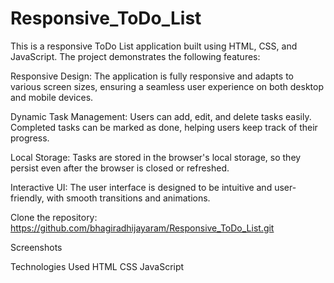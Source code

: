 # Responsive_ToDo_List

This is a responsive ToDo List application built using HTML, CSS, and JavaScript. The project demonstrates the following features:

Responsive Design: The application is fully responsive and adapts to various screen sizes, ensuring a seamless user experience on both desktop and mobile devices.

Dynamic Task Management: Users can add, edit, and delete tasks easily. Completed tasks can be marked as done, helping users keep track of their progress.

Local Storage: Tasks are stored in the browser's local storage, so they persist even after the browser is closed or refreshed.

Interactive UI: The user interface is designed to be intuitive and user-friendly, with smooth transitions and animations.

Clone the repository: https://github.com/bhagiradhijayaram/Responsive_ToDo_List.git

Screenshots

Technologies Used
HTML
CSS
JavaScript
